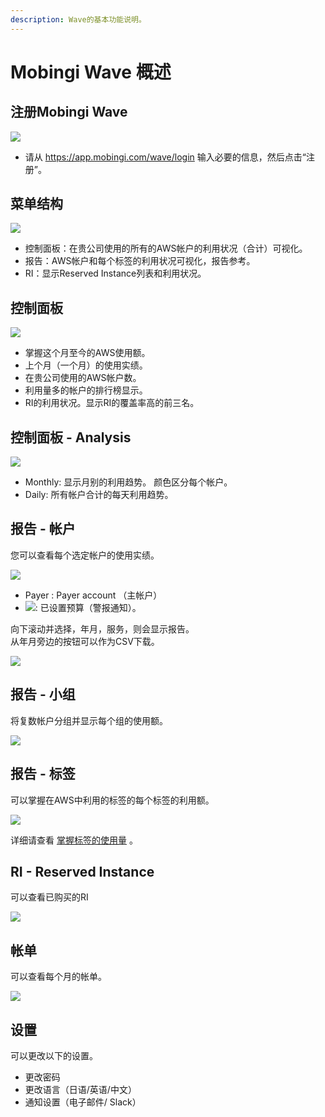 ```yaml
---
description: Wave的基本功能说明。
---
```


# Mobingi Wave 概述

## 注册Mobingi Wave

![](../.gitbook/assets/snip20180731_20.png)

* 请从 https://app.mobingi.com/wave/login 输入必要的信息，然后点击“注册”。

## 菜单结构

![](../.gitbook/assets/snip20180731_21.png)

* 控制面板：在贵公司使用的所有的AWS帐户的利用状况（合计）可视化。
* 报告：AWS帐户和每个标签的利用状况可视化，报告参考。
* RI：显示Reserved Instance列表和利用状况。

## 控制面板

![](../.gitbook/assets/snip20180731_56.png)

* 掌握这个月至今的AWS使用额。
* 上个月（一个月）的使用实绩。
* 在贵公司使用的AWS帐户数。
* 利用量多的帐户的排行榜显示。
* RI的利用状况。显示RI的覆盖率高的前三名。

## 控制面板 - Analysis

![](../.gitbook/assets/wave05.png)

* Monthly: 显示月别的利用趋势。 颜色区分每个帐户。
* Daily: 所有帐户合计的每天利用趋势。

## 报告 - 帐户

您可以查看每个选定帐户的使用实绩。

![](../.gitbook/assets/snip20180731_23.png)

* Payer : Payer account （主帐户）
* ![](../.gitbook/assets/screen-shot-2018-06-11-at-13.58.08.png): 已设置预算（警报通知）。 

向下滚动并选择，年月，服务，则会显示报告。  
从年月旁边的按钮可以作为CSV下载。

![](../.gitbook/assets/snip20180720_24.png)

## 报告 - 小组

将复数帐户分组并显示每个组的使用额。 

![](../.gitbook/assets/snip20180731_26.png)

## 报告 - 标签

可以掌握在AWS中利用的标签的每个标签的利用额。

![](../.gitbook/assets/snip20180801_67%20%281%29.png)

详细请查看 [掌握标签的使用量](https://docs.mobingi.com/v/wave/mobingi-wave/tag-report) 。

## RI - Reserved Instance

可以查看已购买的RI

![](../.gitbook/assets/snip20180731_37.png)

## 帐单

可以查看每个月的帐单。

![](../.gitbook/assets/wave_invoice.png)

## 设置

可以更改以下的设置。

* 更改密码
* 更改语言（日语/英语/中文）
* 通知设置（电子邮件/ Slack）

